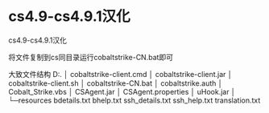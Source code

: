 # cs4.9-cs4.9.1汉化
cs4.9-cs4.9.1汉化

将文件复制到cs同目录运行cobaltstrike-CN.bat即可

大致文件结构
D:.
│  cobaltstrike-client.cmd
│  cobaltstrike-client.jar
│  cobaltstrike-client.sh
│  cobaltstrike-CN.bat
│  cobaltstrike.auth
│  Cobalt_Strike.vbs
│  CSAgent.jar
│  CSAgent.properties
│  uHook.jar
│
└─resources
        bdetails.txt
        bhelp.txt
        ssh_details.txt
        ssh_help.txt
        translation.txt
